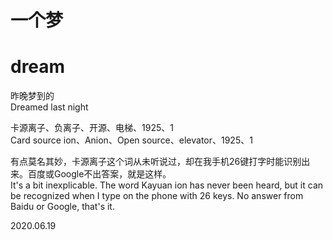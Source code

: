 # 一个梦 
# dream

昨晚梦到的   
Dreamed last night

卡源离子、负离子、开源、电梯、1925、1   
Card source ion、Anion、Open source、elevator、1925、1

有点莫名其妙，卡源离子这个词从未听说过，却在我手机26键打字时能识别出来。百度或Google不出答案，就是这样。   
It's a bit inexplicable. The word Kayuan ion has never been heard, but it can be recognized when I type on the phone with 26 keys. No answer from Baidu or Google, that's it.


2020.06.19
